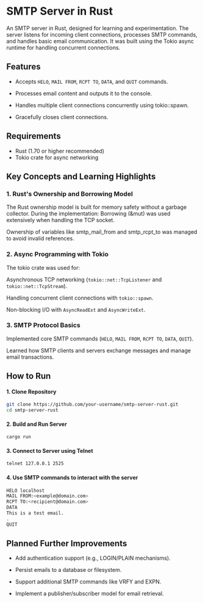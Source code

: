 # SMTP Server in Rust
An SMTP server in Rust, designed for learning and experimentation. The server listens for incoming client connections, processes SMTP commands, and handles basic email communication. It was built using the Tokio async runtime for handling concurrent connections.

## Features
- Accepts `HELO`, `MAIL FROM`, `RCPT TO`, `DATA`, and `QUIT` commands.

- Processes email content and outputs it to the console.

- Handles multiple client connections concurrently using tokio::spawn.

- Gracefully closes client connections.

## Requirements
- Rust (1.70 or higher recommended)
- Tokio crate for async networking

## Key Concepts and Learning Highlights

### 1. Rust's Ownership and Borrowing Model

The Rust ownership model is built for memory safety without a garbage collector. 
During the implementation:
Borrowing (&mut) was used extensively when handling the TCP socket.

Ownership of variables like smtp_mail_from and smtp_rcpt_to was managed to avoid invalid references.

### 2. Async Programming with Tokio

The tokio crate was used for:

Asynchronous TCP networking (`tokio::net::TcpListener` and `tokio::net::TcpStream`).

Handling concurrent client connections with `tokio::spawn`.

Non-blocking I/O with `AsyncReadExt` and `AsyncWriteExt`.

### 3. SMTP Protocol Basics

Implemented core SMTP commands (`HELO`, `MAIL FROM`, `RCPT TO`, `DATA`, `QUIT`).

Learned how SMTP clients and servers exchange messages and manage email transactions.

## How to Run
#### 1. Clone Repository
```bash
git clone https://github.com/your-username/smtp-server-rust.git
cd smtp-server-rust
```

#### 2. Build and Run Server
```bash
cargo run
```

#### 3. Connect to Server using Telnet
```bash
telnet 127.0.0.1 2525
```

#### 4. Use SMTP commands to interact with the server
```bash
HELO localhost
MAIL FROM:<example@domain.com>
RCPT TO:<recipient@domain.com>
DATA
This is a test email.
.
QUIT
```

## Planned Further Improvements
- Add authentication support (e.g., LOGIN/PLAIN mechanisms).

- Persist emails to a database or filesystem.

- Support additional SMTP commands like VRFY and EXPN.

- Implement a publisher/subscriber model for email retrieval.
